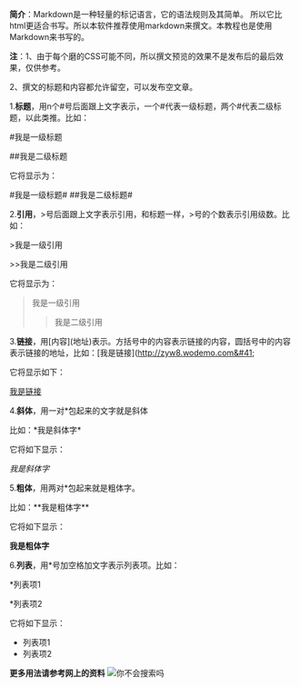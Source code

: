 **简介**：Markdown是一种轻量的标记语言，它的语法规则及其简单。 所以它比html更适合书写。所以本软件推荐使用markdown来撰文。本教程也是使用Markdown来书写的。

**注**：1、由于每个磨的CSS可能不同，所以撰文预览的效果不是发布后的最后效果，仅供参考。

2、撰文的标题和内容都允许留空，可以发布空文章。

1.**标题**，用n个&#35;号后面跟上文字表示，一个&#35;代表一级标题，两个&#35;代表二级标题，以此类推。比如：

&#35;我是一级标题

&#35;&#35;我是二级标题

它将显示为：

#我是一级标题#
##我是二级标题#

2.**引用**，&#62;号后面跟上文字表示引用，和标题一样，&#62;号的个数表示引用级数。比如：

&#62;我是一级引用

&#62;&#62;我是二级引用

它将显示为：
>我是一级引用
>>我是二级引用

3.**链接**，用&#91;内容&#93;&#40;地址&#41;表示。方括号中的内容表示链接的内容，圆括号中的内容表示链接的地址，比如：&#91;我是链接&#93;&#40;http://zyw8.wodemo.com&#41;

它将显示如下：

[我是链接](http://zyw8.wodemo.com)

4.**斜体**，用一对*包起来的文字就是斜体

比如：&#42;我是斜体字&#42;

它将如下显示：

*我是斜体字*

5.**粗体**，用两对*包起来就是粗体字。

比如：&#42;&#42;我是粗体字&#42;&#42;

它将如下显示：

**我是粗体字**

6.**列表**，用*号加空格加文字表示列表项。比如：

*列表项1

*列表项2

它将如下显示：

* 列表项1
* 列表项2

**更多用法请参考网上的资料**
![你不会搜索吗](http://m.tiebaimg.com/timg?wapp&quality=80&size=b400_2000&cut_x=0&cut_w=0&cut_y=0&cut_h=0&sec=1369815402&di=e75c1e372f763a21b2c1ec539655a9fb&wh_rate=null&src=http%3A%2F%2Fimgsrc.baidu.com%2Fforum%2Fpic%2Fitem%2F8ba26a2762d0f70300272d520efa513d2497c5dc.jpg)
